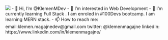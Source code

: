 <img src ="https://github.com/KlemenMDev/KlemenMDev/commit/2918833c9de83870e22f05db178deba25160c004#diff-a7b1f0d96c2809f19bf6a2eb8e460fc1dda600816923ddb7608dd15ab04f0608">
- 👋 Hi, I’m @KlemenMDev
- 👀 I’m interested in Web Development
- 🌱 I’m currently learning Full Stack . I am enroled in #100Devs bootcamp. I am learning MERN stack.
- 📫 How to reach me:
email:klemen.magajnedev@gmail.com
twitter: @klemenmagajne
linkedIn: https://www.linkedin.com/in/klemenmagajne/
<!---
KlemenMDev/KlemenMDev is a ✨ special ✨ repository because its `README.md` (this file) appears on your GitHub profile.
You can click the Preview link to take a look at your changes.
--->
